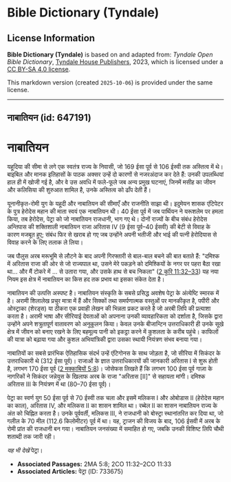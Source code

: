 # Bible Dictionary (Tyndale)

## License Information

**Bible Dictionary (Tyndale)** is based on and adapted from: _Tyndale Open Bible Dictionary_, [Tyndale House Publishers](https://tyndaleopenresources.com/), 2023, which is licensed under a [CC BY-SA 4.0 license](https://creativecommons.org/licenses/by-sa/4.0/legalcode.en).

This markdown version (created `2025-10-06`) is provided under the same license.



--------------------------------

## नाबातियन (id: 647191)

नाबातियन
========

यहूदिया की सीमा से लगे एक स्वतंत्र राज्य के निवासी, जो 169 ईसा पूर्व से 106 ईस्वी तक अस्तित्व में थे। बाइबिल और मानक इतिहासों के पाठक अक्सर उन्हें दो कारणों से नजरअंदाज कर देते हैं: उनकी उपलब्धियां हाल ही में खोजी गई है, और वे उस अवधि में फले\-फूले जब अन्य प्रमुख घटनाएं, जिनमें मसीह का जीवन और कलिसिया की शुरुआत शामिल है, उनके अस्तित्व को ढाँप देती हैं।

यूनानीकृत\-रोमी युग के यहूदी और नाबातियन की सीमाएँ और राजनीति साझा थी। इदुमेयन शासक एंटिपेटर के पुत्र हेरोदेस महान की माता स्वयं एक नाबातियन थी। 40 ईसा पूर्व में जब पार्थियन ने यरूशलेम पर हमला किया, तब हेरोदेस, पेट्रा को जो नाबातियन राजधानी, भाग गए थे। दोनों राज्यों के बीच संबंध हेरोदेस अन्तिपास की शक्तिशाली नाबातियन राजा अरितास IV (9 ईसा पूर्व–40 ईसवी) की बेटी से विवाह के कारण मजबूत हुए; संबंध फिर से खराब हो गए जब उन्होंने अपनी भतीजी और भाई की पत्नी हेरोदियास से विवाह करने के लिए तलाक ले लिया।

जब पौलुस अरब मरूभूमि से लौटने के बाद अपनी गिरफ्तारी से बाल\-बाल बचने की बात बताते हैं: "दमिश्क में अरितास राजा की ओर से जो राज्यपाल था, उसने मेरे पकड़ने को दमिश्कियों के नगर पर पहरा बैठा रखा था... और मैं टोकरे में ... से उतारा गया, और उसके हाथ से बच निकला" ([2 कुरि 11:32–33](https://ref.ly/2Cor11:32-2Cor11:33)) यह नया नियम इस क्षेत्र में नाबातियन का किस हद तक प्रभाव था इसका संकेत देता है।

नाबातियन की उत्पत्ति अस्पष्ट है। नाबातियन संस्कृति के सबसे प्रसिद्ध अवशेष पेट्रा के अंत्येष्टि स्मारक में है। अरामी शिलालेख प्रचुर मात्रा में हैं और सिक्कों तथा समर्पणात्मक वस्तुओं पर मानकीकृत है, पपीरी और ओस्ट्राका (शेरड्स) या ठीकरा एक प्रवाही लेखन की भिन्नता प्रकट करते है जो अरबी लिपि की प्रत्याशा करता है। अरामी भाषा और सीरियाई देवताओं को अपनाना उनकी व्यावहारिकता को दर्शाता है, जिसके द्वारा उन्होंने अपने शत्रुतापूर्ण वातावरण को अनुकूलन किया। केवल उनके बीजान्टिन उत्तराधिकारी ही उनके सूखे क्षेत्र में जीवन को बनाए रखने के लिए बहमूल्य पानी को इकट्ठा करने में कुशलता के करीब पहुंचे। काफिलों की यात्रा को बढ़ाया गया और कुशल अभियांत्रिकी द्वारा उसका स्थायी नियंत्रण संभव बनाया गया।

नाबातियों का सबसे प्रारंभिक ऐतिहासिक संदर्भ उन्हें एंटिगोनस के साथ जोड़ता है, जो सीरिया में सिकंदर के उत्तराधिकारी थे (312 ईसा पूर्व)। राजाओं के ज्ञात उत्तराधिकारयों की जानकारी अरितास I से शुरू होती है, लगभग 170 ईसा पूर्व ([2 मक्काबियों 5:8](https://ref.ly/2Macc5:8))। जोसेफस लिखते हैं कि लगभग 100 ईसा पूर्व गाज़ा के नागरिकों ने सिकंदर जन्नेयुस के खिलाफ अरब के राजा "अरितास \[II]" से सहायता मांगी। दमिश्क अरितास III के नियंत्रण में था (80–70 ईसा पूर्व)।

पेट्रा का स्वर्ण युग 50 ईसा पूर्व से 70 ईस्वी तक चला और इसमें मलिकस I और ओबोडास II (हेरोदेस महान का काल), अरितास IV, और मलिकस II का शासन शामिल था। रब्बेल II का शासन नाबातियन राज्य के अंत को चिह्नित करता है। उनके पूर्ववर्ती, मलिकस III, ने राजधानी को बोस्ट्रा स्थानांतरित कर दिया था, जो गलील के 70 मील (112\.6 किलोमीटर) पूर्व में था। यह, ट्राजन की विजय के बाद, 106 ईसवी में अरब के रोमी प्रांत की राजधानी बन गया। नाबातियन जनसंख्या में समाहित हो गए, जबकि उनकी विशिष्ट लिपि चौथी शताब्दी तक जारी रही।

*यह भी देखें* पेट्रा। 

* **Associated Passages:** 2MA 5:8; 2CO 11:32–2CO 11:33
* **Associated Articles:** पेट्रा (ID: 733675)

